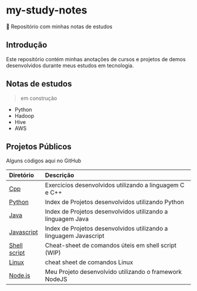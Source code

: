 # my-study-notes
 🌱 Repositório com minhas notas de estudos

## Introdução

Este repositório contém minhas anotações de cursos e projetos de demos desenvolvidos durante meus estudos em tecnologia.

## Notas de estudos
> em construção
- Python
- Hadoop
- Hive
- AWS

## Projetos Públicos
Alguns códigos aqui no GitHub

| Diretório                  | Descrição                                                |
| :------------------------- | :------------------------------------------------------- |
| [Cpp](https://github.com/vssaAnjos/exercicios-c-cpp)                | Exercicios desenvolvidos utilizando a linguagem C e C++    |
| [Python](python_projetos.md)          | Index de Projetos desenvolvidos utilizando Python  |
| [Java](Java_projetos.md)              | Index de Projetos desenvolvidos utilizando a linguagem Java       |
| [Javascript](Javascript_projetos.md) | Index de Projetos desenvolvidos utilizando a linguagem Javascript |
| [Shell script](https://github.com/vssaAnjos/my-study-notes/blob/master/ShellScript/ShellScript.md) | Cheat-sheet de comandos úteis em shell script (WIP)|
| [Linux](https://github.com/vssaAnjos/my-study-notes/blob/master/linux/biblioteca-comandos-linux.md) | cheat sheet de comandos Linux |
| [Node.js](https://github.com/vssaAnjos/crud-data-catalog-node)          | Meu Projeto desenvolvido utilizando o framework NodeJS      |
